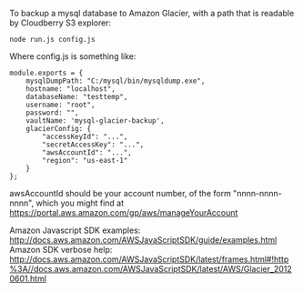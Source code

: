 
To backup a mysql database to Amazon Glacier, with a path that is readable by Cloudberry S3 explorer:

    node run.js config.js

Where config.js is something like:

    module.exports = {
        mysqlDumpPath: "C:/mysql/bin/mysqldump.exe",
        hostname: "localhost",
        databaseName: "testtemp",
        username: "root",
        password: "",
        vaultName: 'mysql-glacier-backup',
        glacierConfig: {
            "accessKeyId": "...",
            "secretAccessKey": "...",
            "awsAccountId": "...",
            "region": "us-east-1"
        }
    };



awsAccountId should be your account number, of the form "nnnn-nnnn-nnnn", which you might find at https://portal.aws.amazon.com/gp/aws/manageYourAccount


Amazon Javascript SDK examples: http://docs.aws.amazon.com/AWSJavaScriptSDK/guide/examples.html
Amazon SDK verbose help: http://docs.aws.amazon.com/AWSJavaScriptSDK/latest/frames.html#!http%3A//docs.aws.amazon.com/AWSJavaScriptSDK/latest/AWS/Glacier_20120601.html